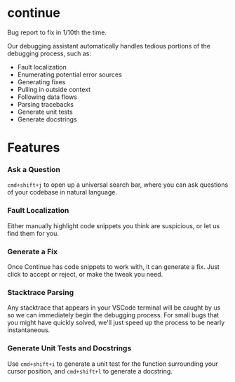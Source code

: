 # continue

Bug report to fix in 1/10th the time.

Our debugging assistant automatically handles tedious portions of the debugging process, such as:

- Fault localization
- Enumerating potential error sources
- Generating fixes
- Pulling in outside context
- Following data flows
- Parsing tracebacks
- Generate unit tests
- Generate docstrings

# Features

### Ask a Question

`cmd+shift+j` to open up a universal search bar, where you can ask questions of your codebase in natural language.

### Fault Localization

Either manually highlight code snippets you think are suspicious, or let us find them for you.

### Generate a Fix

Once Continue has code snippets to work with, it can generate a fix. Just click to accept or reject, or make the tweak you need.

### Stacktrace Parsing

Any stacktrace that appears in your VSCode terminal will be caught by us so we can immediately begin the debugging process. For small bugs that you might have quickly solved, we'll just speed up the process to be nearly instantaneous.

### Generate Unit Tests and Docstrings

Use `cmd+shift+i` to generate a unit test for the function surrounding your cursor position, and `cmd+shift+l` to generate a docstring.
